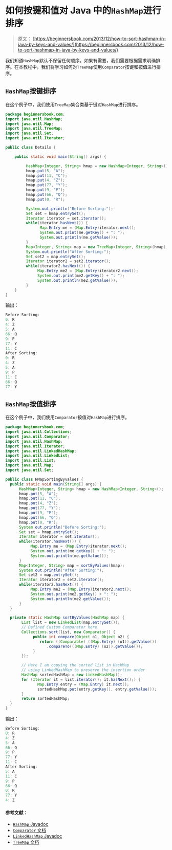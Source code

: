 # 如何按键和值对 Java 中的`HashMap`进行排序

> 原文： [https://beginnersbook.com/2013/12/how-to-sort-hashmap-in-java-by-keys-and-values/](https://beginnersbook.com/2013/12/how-to-sort-hashmap-in-java-by-keys-and-values/)

我们知道`HashMap`默认不保留任何顺序。如果有需要，我们需要根据需求明确排序。在本教程中，我们将学习如何对`TreeMap`使用`Comparator`按键和按值进行排序。

## `HashMap`按键排序

在这个例子中，我们使用`TreeMap`集合类基于键对`HashMap`进行排序。

```java
package beginnersbook.com;
import java.util.HashMap;
import java.util.Map;
import java.util.TreeMap;
import java.util.Set;
import java.util.Iterator;

public class Details {

    public static void main(String[] args) {

         HashMap<Integer, String> hmap = new HashMap<Integer, String>();
         hmap.put(5, "A");
         hmap.put(11, "C");
         hmap.put(4, "Z");
         hmap.put(77, "Y");
         hmap.put(9, "P");
         hmap.put(66, "Q");
         hmap.put(0, "R");

         System.out.println("Before Sorting:");
         Set set = hmap.entrySet();
         Iterator iterator = set.iterator();
         while(iterator.hasNext()) {
               Map.Entry me = (Map.Entry)iterator.next();
               System.out.print(me.getKey() + ": ");
               System.out.println(me.getValue());
         }
         Map<Integer, String> map = new TreeMap<Integer, String>(hmap); 
         System.out.println("After Sorting:");
         Set set2 = map.entrySet();
         Iterator iterator2 = set2.iterator();
         while(iterator2.hasNext()) {
              Map.Entry me2 = (Map.Entry)iterator2.next();
              System.out.print(me2.getKey() + ": ");
              System.out.println(me2.getValue());
         }
    }
}
```

输出：

```java
Before Sorting:
0: R
4: Z
5: A
66: Q
9: P
77: Y
11: C
After Sorting:
0: R
4: Z
5: A
9: P
11: C
66: Q
77: Y
```

## `HashMap`按值排序

在这个例子中，我们使用`Comparator`按值对`HashMap`进行排序。

```java
package beginnersbook.com;
import java.util.Collections;
import java.util.Comparator;
import java.util.HashMap;
import java.util.Iterator;
import java.util.LinkedHashMap;
import java.util.LinkedList;
import java.util.List;
import java.util.Map;
import java.util.Set;

public class HMapSortingByvalues {
  public static void main(String[] args) {
      HashMap<Integer, String> hmap = new HashMap<Integer, String>();
      hmap.put(5, "A");
      hmap.put(11, "C");
      hmap.put(4, "Z");
      hmap.put(77, "Y");
      hmap.put(9, "P");
      hmap.put(66, "Q");
      hmap.put(0, "R");
      System.out.println("Before Sorting:");
      Set set = hmap.entrySet();
      Iterator iterator = set.iterator();
      while(iterator.hasNext()) {
           Map.Entry me = (Map.Entry)iterator.next();
           System.out.print(me.getKey() + ": ");
           System.out.println(me.getValue());
      }
      Map<Integer, String> map = sortByValues(hmap); 
      System.out.println("After Sorting:");
      Set set2 = map.entrySet();
      Iterator iterator2 = set2.iterator();
      while(iterator2.hasNext()) {
           Map.Entry me2 = (Map.Entry)iterator2.next();
           System.out.print(me2.getKey() + ": ");
           System.out.println(me2.getValue());
      }
  }

  private static HashMap sortByValues(HashMap map) { 
       List list = new LinkedList(map.entrySet());
       // Defined Custom Comparator here
       Collections.sort(list, new Comparator() {
            public int compare(Object o1, Object o2) {
               return ((Comparable) ((Map.Entry) (o1)).getValue())
                  .compareTo(((Map.Entry) (o2)).getValue());
            }
       });

       // Here I am copying the sorted list in HashMap
       // using LinkedHashMap to preserve the insertion order
       HashMap sortedHashMap = new LinkedHashMap();
       for (Iterator it = list.iterator(); it.hasNext();) {
              Map.Entry entry = (Map.Entry) it.next();
              sortedHashMap.put(entry.getKey(), entry.getValue());
       } 
       return sortedHashMap;
  }
}
```

输出：

```java
Before Sorting:
0: R
4: Z
5: A
66: Q
9: P
77: Y
11: C
After Sorting:
5: A
11: C
9: P
66: Q
0: R
77: Y
4: Z
```

#### 参考文献：

*   [`HashMap` Javadoc](https://docs.oracle.com/javase/7/docs/api/java/util/HashMap.html)
*   [`Comparator` 文档](https://docs.oracle.com/javase/7/docs/api/java/util/Comparator.html)
*   [`LinkedHashMap` Javadoc](https://docs.oracle.com/javase/7/docs/api/java/util/LinkedHashMap.html)
*   [`TreeMap` 文档](https://docs.oracle.com/javase/7/docs/api/java/util/TreeMap.html)